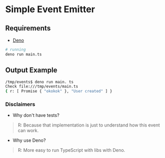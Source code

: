 # Simple Event Emitter

## Requirements

- [Deno](https://deno.com/deploy/docs)

```sh
# running
deno run main.ts
```

## Output Example

```sh
/tmp/events$ deno run main. ts
Check file:///tmp/events/main.ts
{ r: [ Promise { "okokok" }, "User created" ] }

```

### Disclaimers

- Why don't have tests?

> R: Because that implementation is just to understand how this event can work.

- Why use Deno?

> R: More easy to run TypeScript with libs with Deno.
